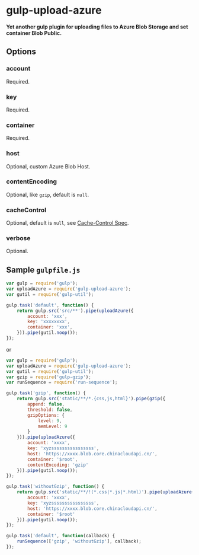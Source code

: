 # gulp-upload-azure

**Yet another gulp plugin for uploading files to Azure Blob Storage and set container Blob Public.**

## Options

### account

Required.

### key

Required.

### container

Required.

### host 

Optional, custom Azure Blob Host.

### contentEncoding

Optional, like `gzip`, default is `null`.

### cacheControl 

Optional, default is `null`, see [Cache-Control Spec](http://www.w3.org/Protocols/rfc2616/rfc2616-sec14.html#sec14.9).

### verbose

Optional.


## Sample `gulpfile.js`

```js
var gulp = require('gulp');
var uploadAzure = require('gulp-upload-azure');
var gutil = require('gulp-util');

gulp.task('default', function() {
    return gulp.src('src/**').pipe(uploadAzure({
        account: 'xxx',
        key: 'xxxxxxxx',
        container: 'xxx',
    })).pipe(gutil.noop());
});
```

or

```js
var gulp = require('gulp');
var uploadAzure = require('gulp-upload-azure');
var gutil = require('gulp-util');
var gzip = require('gulp-gzip');
var runSequence = require('run-sequence');

gulp.task('gzip', function() {
    return gulp.src('static/**/*.{css,js,html}').pipe(gzip({
        append: false,
        threshold: false,
        gzipOptions: {
            level: 9,
            memLevel: 9
        }
    })).pipe(uploadAzure({
        account: 'xxxx',
        key: 'xyzssssssssssssssss',
        host: 'https://xxxx.blob.core.chinacloudapi.cn/',
        container: '$root',
        contentEncoding: 'gzip'
    })).pipe(gutil.noop());
});

gulp.task('withoutGzip', function() {
    return gulp.src('static/**/!(*.css|*.js|*.html)').pipe(uploadAzure({
        account: 'xxxx',
        key: 'xyzssssssssssssssss',
        host: 'https://xxxx.blob.core.chinacloudapi.cn/',
        container: '$root'
    })).pipe(gutil.noop());
});

gulp.task('default', function(callback) {
    runSequence(['gzip', 'withoutGzip'], callback);
});
```